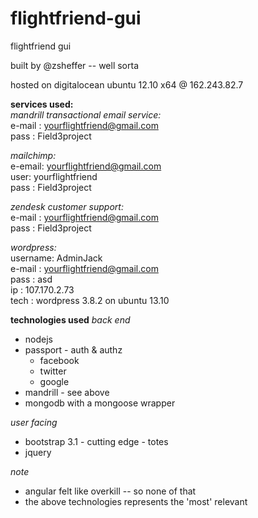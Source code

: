 flightfriend-gui
================

flightfriend gui

built by @zsheffer -- well sorta

hosted on digitalocean
ubuntu 12.10 x64 @ 162.243.82.7


**services used:**  
*mandrill transactional email service:*  
e-mail	: yourflightfriend@gmail.com  
pass	: Field3project  

*mailchimp:*  
e-email: yourflightfriend@gmail.com  
user: yourflightfriend  
pass	: Field3project

*zendesk customer support:*  
e-mail	: yourflightfriend@gmail.com  
pass	: Field3project  

*wordpress:*  
username: AdminJack  
e-mail	: yourflightfriend@gmail.com  
pass	: asd  
ip	: 107.170.2.73  
tech	: wordpress 3.8.2 on ubuntu 13.10  

**technologies used**
*back end*
- nodejs
- passport - auth & authz
	- facebook
	- twitter
	- google
- mandrill - see above
- mongodb with a mongoose wrapper

*user facing*
- bootstrap 3.1 - cutting edge - totes
- jquery

*note*
- angular felt like overkill -- so none of that
- the above technologies represents the 'most' relevant
